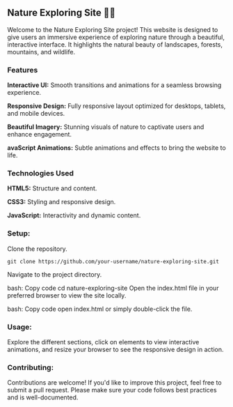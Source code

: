 ## Nature Exploring Site 🌲🌄
Welcome to the Nature Exploring Site project! This website is designed to give users an immersive experience of exploring nature through a beautiful, interactive interface. It highlights the natural beauty of landscapes, forests, mountains, and wildlife.

### Features
**Interactive UI:** Smooth transitions and animations for a seamless browsing experience.

**Responsive Design:**  Fully responsive layout optimized for desktops, tablets, and mobile devices.

**Beautiful Imagery:**  Stunning visuals of nature to captivate users and enhance engagement.

**avaScript Animations:**  Subtle animations and effects to bring the website to life.

### Technologies Used
**HTML5:**  Structure and content.

**CSS3:**  Styling and responsive design.

**JavaScript:**  Interactivity and dynamic content.

### Setup:
Clone the repository.
```
git clone https://github.com/your-username/nature-exploring-site.git
```
Navigate to the project directory.

bash:
Copy code
cd nature-exploring-site
Open the index.html file in your preferred browser to view the site locally.

bash:
Copy code
open index.html
or simply double-click the file.

### Usage:
Explore the different sections, click on elements to view interactive animations, and resize your browser to see the responsive design in action.

### Contributing:
Contributions are welcome! If you'd like to improve this project, feel free to submit a pull request. Please make sure your code follows best practices and is well-documented.


